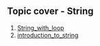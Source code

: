 ## Topic cover - String

1. [String_with_loop](./string.java)
2. [introduction_to_string](./string2.java)
